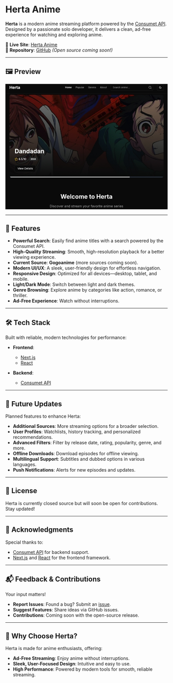 # Herta Anime  

**Herta** is a modern anime streaming platform powered by the [Consumet API](https://github.com/consumet/consumet-api). Designed by a passionate solo developer, it delivers a clean, ad-free experience for watching and exploring anime.  

🔗 **Live Site**: [Herta Anime](https://herta-anime.vercel.app)  
📂 **Repository**: [GitHub](https://github.com/Cyckey/Herta) _(Open source coming soon!)_  

---

## 🖼️ Preview  

![Herta Screenshot](https://github.com/Cyckey/Herta/blob/main/herta.jpg)  

---

## 🚀 Features  

- **Powerful Search**: Easily find anime titles with a search powered by the Consumet API.  
- **High-Quality Streaming**: Smooth, high-resolution playback for a better viewing experience.  
- **Current Source**: **Gogoanime** (more sources coming soon).  
- **Modern UI/UX**: A sleek, user-friendly design for effortless navigation.  
- **Responsive Design**: Optimized for all devices—desktop, tablet, and mobile.  
- **Light/Dark Mode**: Switch between light and dark themes.  
- **Genre Browsing**: Explore anime by categories like action, romance, or thriller.  
- **Ad-Free Experience**: Watch without interruptions.  

---

## 🛠️ Tech Stack  

Built with reliable, modern technologies for performance:  

- **Frontend**:  
  - [Next.js](https://nextjs.org)  
  - [React](https://reactjs.org)  

- **Backend**:  
  - [Consumet API](https://github.com/consumet/consumet-api)  

---

## 🔮 Future Updates  

Planned features to enhance Herta:  

- **Additional Sources**: More streaming options for a broader selection.  
- **User Profiles**: Watchlists, history tracking, and personalized recommendations.  
- **Advanced Filters**: Filter by release date, rating, popularity, genre, and more.  
- **Offline Downloads**: Download episodes for offline viewing.  
- **Multilingual Support**: Subtitles and dubbed options in various languages.  
- **Push Notifications**: Alerts for new episodes and updates.  

---

## 📜 License  

Herta is currently closed source but will soon be open for contributions. Stay updated!  

---

## 🖤 Acknowledgments  

Special thanks to:  

- [Consumet API](https://github.com/consumet/consumet-api) for backend support.  
- [Next.js](https://nextjs.org) and [React](https://reactjs.org) for the frontend framework.  

---

## 📬 Feedback & Contributions  

Your input matters!  

- **Report Issues**: Found a bug? Submit an [issue](https://github.com/Cyckey/Herta/issues).  
- **Suggest Features**: Share ideas via GitHub issues.  
- **Contributions**: Coming soon with the open-source release.  

---

## 🌟 Why Choose Herta?  

Herta is made for anime enthusiasts, offering:  

- **Ad-Free Streaming**: Enjoy anime without interruptions.  
- **Sleek, User-Focused Design**: Intuitive and easy to use.  
- **High Performance**: Powered by modern tools for smooth, reliable streaming.  

